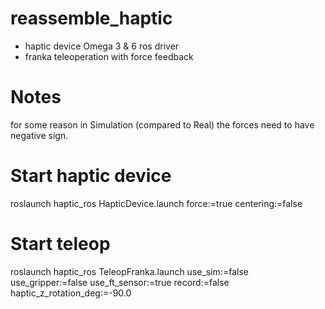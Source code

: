 # reassemble_haptic
- haptic device Omega 3 & 6 ros driver
- franka teleoperation with force feedback

# Notes
for some reason in Simulation (compared to Real) the forces need to have negative sign.

# Start haptic device
roslaunch haptic_ros HapticDevice.launch force:=true centering:=false

# Start teleop
roslaunch haptic_ros TeleopFranka.launch use_sim:=false use_gripper:=false use_ft_sensor:=true record:=false haptic_z_rotation_deg:=-90.0